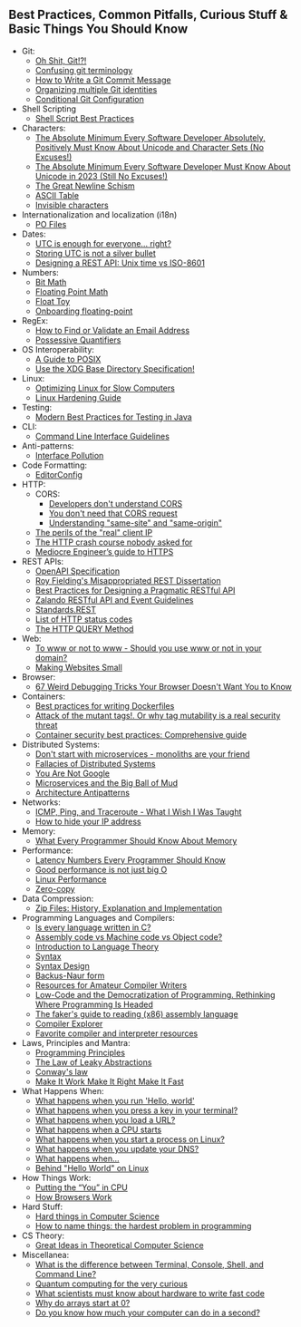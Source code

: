 ## Best Practices, Common Pitfalls, Curious Stuff & Basic Things You Should Know

- Git:
  - [Oh Shit, Git!?!](https://ohshitgit.com/)
  - [Confusing git terminology](https://jvns.ca/blog/2023/11/01/confusing-git-terminology/)
  - [How to Write a Git Commit Message](https://cbea.ms/git-commit/)
  - [Organizing multiple Git identities](https://garrit.xyz/posts/2023-10-13-organizing-multiple-git-identities)
  - [Conditional Git Configuration](https://blog.scottlowe.org/2023/12/15/conditional-git-configuration/)
- Shell Scripting
  - [Shell Script Best Practices](https://sharats.me/posts/shell-script-best-practices/)
- Characters:
  - [The Absolute Minimum Every Software Developer Absolutely, Positively Must Know About Unicode and Character Sets (No Excuses!)](https://www.joelonsoftware.com/2003/10/08/the-absolute-minimum-every-software-developer-absolutely-positively-must-know-about-unicode-and-character-sets-no-excuses/)
  - [The Absolute Minimum Every Software Developer Must Know About Unicode in 2023 (Still No Excuses!)](https://tonsky.me/blog/unicode/)
  - [The Great Newline Schism](https://blog.codinghorror.com/the-great-newline-schism/)
  - [ASCII Table](https://www.freecodecamp.org/news/ascii-table-hex-to-ascii-value-character-code-chart-2/)
  - [Invisible characters](https://invisible-characters.com/)
- Internationalization and localization (i18n)
  - [PO Files](https://www.gnu.org/software/gettext/manual/html_node/PO-Files.html)
- Dates:
  - [UTC is enough for everyone... right?](https://zachholman.com/talk/utc-is-enough-for-everyone-right)
  - [Storing UTC is not a silver bullet](https://codeblog.jonskeet.uk/2019/03/27/storing-utc-is-not-a-silver-bullet/)
  - [Designing a REST API: Unix time vs ISO-8601](https://nickb.dev/blog/designing-a-rest-api-unix-time-vs-iso-8601)
- Numbers:
  - [Bit Math](https://docs.arduino.cc/learn/programming/bit-math)
  - [Floating Point Math](https://0.30000000000000004.com/)
  - [Float Toy](https://evanw.github.io/float-toy/)
  - [Onboarding floating-point](https://www.altdevarts.com/p/onboarding-floating-point?r=yknp0&utm_campaign=post&utm_medium=web)
- RegEx:
  - [How to Find or Validate an Email Address](https://www.regular-expressions.info/email.html)
  - [Possessive Quantifiers](https://www.regular-expressions.info/possessive.html)
- OS Interoperability:
  - [A Guide to POSIX](https://www.baeldung.com/linux/posix)
  - [Use the XDG Base Directory Specification!](https://xdgbasedirectoryspecification.com/)
- Linux:
  - [Optimizing Linux for Slow Computers](https://www.akitaonrails.com/2017/01/17/optimizing-linux-for-slow-computers)
  - [Linux Hardening Guide](https://madaidans-insecurities.github.io/guides/linux-hardening.html#choosing-the-right-distro)
- Testing:
  - [Modern Best Practices for Testing in Java](https://phauer.com/2019/modern-best-practices-testing-java/)
- CLI:
  - [Command Line Interface Guidelines](https://clig.dev/)
- Anti-patterns:
  - [Interface Pollution](https://rakyll.org/interface-pollution/)
- Code Formatting:
  - [EditorConfig](https://editorconfig.org/)
- HTTP:
  - CORS:
    - [Developers don't understand CORS](https://fosterelli.co/developers-dont-understand-cors)
    - [You don't need that CORS request](https://nickolinger.com/blog/2021-08-04-you-dont-need-that-cors-request/)
    - [Understanding "same-site" and "same-origin"](https://web.dev/same-site-same-origin/)
  - [The perils of the "real" client IP](https://adam-p.ca/blog/2022/03/x-forwarded-for/)
  - [The HTTP crash course nobody asked for](https://fasterthanli.me/articles/the-http-crash-course-nobody-asked-for)
  - [Mediocre Engineer’s guide to HTTPS](https://devonperoutky.super.site/blog-posts/mediocre-engineers-guide-to-https)
- REST APIs:
  - [OpenAPI Specification](https://www.openapis.org)
  - [Roy Fielding's Misappropriated REST Dissertation](https://twobithistory.org/2020/06/28/rest.html)
  - [Best Practices for Designing a Pragmatic RESTful API](https://www.vinaysahni.com/best-practices-for-a-pragmatic-restful-api)
  - [Zalando RESTful API and Event Guidelines](https://opensource.zalando.com/restful-api-guidelines/)
  - [Standards.REST](https://standards.rest/)
  - [List of HTTP status codes](https://en.wikipedia.org/wiki/List_of_HTTP_status_codes)
  - [The HTTP QUERY Method](https://www.ietf.org/archive/id/draft-ietf-httpbis-safe-method-w-body-02.html)
- Web:
  - [To www or not to www - Should you use www or not in your domain?](https://www.bjornjohansen.com/www-or-not)
  - [Making Websites Small](https://santurcesoftware.com/making-web-sites-small)
- Browser:
  - [67 Weird Debugging Tricks Your Browser Doesn't Want You to Know](https://alan.norbauer.com/articles/browser-debugging-tricks)
- Containers:
  - [Best practices for writing Dockerfiles](https://docs.docker.com/develop/develop-images/dockerfile_best-practices/)
  - [Attack of the mutant tags!. Or why tag mutability is a real security threat](https://sysdig.com/blog/toctou-tag-mutability/)
  - [Container security best practices: Comprehensive guide](https://sysdig.com/blog/container-security-best-practices/)
- Distributed Systems:
  - [Don't start with microservices - monoliths are your friend](https://arnoldgalovics.com/microservices-in-production/)
  - [Fallacies of Distributed Systems](https://architecturenotes.co/fallacies-of-distributed-systems/)
  - [You Are Not Google](https://blog.bradfieldcs.com/you-are-not-google-84912cf44afb)
  - [Microservices and the Big Ball of Mud](https://www.infoq.com/news/2014/08/microservices_ballmud/)
  - [Architecture Antipatterns](https://architecture-antipatterns.tech/)
- Networks:
  - [ICMP, Ping, and Traceroute - What I Wish I Was Taught](https://xkln.net/blog/icmp-ping-and-traceroute--what-i-wish-i-was-taught/)
  - [How to hide your IP address](https://educatedguesswork.org/posts/traffic-relaying/)
- Memory:
  - [What Every Programmer Should Know About Memory](https://people.freebsd.org/~lstewart/articles/cpumemory.pdf)
- Performance:
  - [Latency Numbers Every Programmer Should Know](https://samwho.dev/numbers/)
  - [Good performance is not just big O](https://jmmv.dev/2023/09/performance-is-not-big-o.html)
  - [Linux Performance](https://www.brendangregg.com/linuxperf.html)
  - [Zero-copy](https://en.wikipedia.org/wiki/Zero-copy)
- Data Compression:
  - [Zip Files: History, Explanation and Implementation](https://www.hanshq.net/zip.html)
- Programming Languages and Compilers:
  - [Is every language written in C?](https://softwareengineering.stackexchange.com/questions/267086/is-every-language-written-in-c)
  - [Assembly code vs Machine code vs Object code?](https://stackoverflow.com/questions/466790/assembly-code-vs-machine-code-vs-object-code)
  - [Introduction to Language Theory](https://cs.lmu.edu/~ray/notes/languagetheory/)
  - [Syntax](https://cs.lmu.edu/~ray/notes/syntax/)
  - [Syntax Design](https://cs.lmu.edu/~ray/notes/syntaxdesign/)
  - [Backus-Naur form](https://en.wikipedia.org/wiki/Backus%E2%80%93Naur_form)
  - [Resources for Amateur Compiler Writers](https://c9x.me/compile/bib/)
  - [Low-Code and the Democratization of Programming. Rethinking Where Programming Is Headed](https://www.oreilly.com/radar/low-code-and-the-democratization-of-programming/)
  - [The faker's guide to reading (x86) assembly language](https://www.timdbg.com/posts/fakers-guide-to-assembly/)
  -  [Compiler Explorer](https://godbolt.org/)
  - [Favorite compiler and interpreter resources](https://lists.eatonphil.com/compilers-and-interpreters.html)
- Laws, Principles and Mantra:
  - [Programming Principles](https://java-design-patterns.com/principles/)
  - [The Law of Leaky Abstractions](https://www.joelonsoftware.com/2002/11/11/the-law-of-leaky-abstractions/)
  - [Conway's law](https://en.wikipedia.org/wiki/Conway%27s_law)
  - [Make It Work Make It Right Make It Fast](https://wiki.c2.com/?MakeItWorkMakeItRightMakeItFast)
- What Happens When:
  - [What happens when you run 'Hello, world'](https://jvns.ca/blog/2013/11/29/what-happens-when-you-run-a-unix-program/)
  - [What happens when you press a key in your terminal?](https://jvns.ca/blog/2022/07/20/pseudoterminals/)
  - [What happens when you load a URL?](https://danluu.com/navigate-url/)
  - [What happens when a CPU starts](https://lateblt.tripod.com/bit68.txt)
  - [What happens when you start a process on Linux?](https://jvns.ca/blog/2016/10/04/exec-will-eat-your-brain/)
  - [What happens when you update your DNS?](https://jvns.ca/blog/how-updating-dns-works/)
  - [What happens when...](https://github.com/alex/what-happens-when)
  - [Behind "Hello World" on Linux](https://jvns.ca/blog/2023/08/03/behind--hello-world/)
- How Things Work:
  - [Putting the “You” in CPU](https://cpu.land/)
  - [How Browsers Work](https://developer.mozilla.org/en-US/docs/Web/Performance/How_browsers_work)
- Hard Stuff:
  - [Hard things in Computer Science](https://blog.frankel.ch/hard-things-computer-science/)
  - [How to name things: the hardest problem in programming](https://www.slideshare.net/pirhilton/how-to-name-things-the-hardest-problem-in-programming)
- CS Theory:
  - [Great Ideas in Theoretical Computer Science](https://www.cs251.com/)  
- Miscellanea:
  - [What is the difference between Terminal, Console, Shell, and Command Line?](https://askubuntu.com/questions/506510/what-is-the-difference-between-terminal-console-shell-and-command-line)
  - [Quantum computing for the very curious](https://quantum.country/qcvc)
  - [What scientists must know about hardware to write fast code](https://viralinstruction.com/posts/hardware/)
  - [Why do arrays start at 0?](https://buttondown.email/hillelwayne/archive/why-do-arrays-start-at-0/)
  - [Do you know how much your computer can do in a second?](https://computers-are-fast.github.io/)
